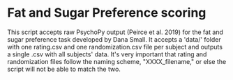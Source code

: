 # Fat and Sugar Preference scoring
This script accepts raw PsychoPy output (Peirce et al. 2019) for the fat and sugar preference task developed by Dana Small. It accepts a 'data/' folder with one rating.csv and one randomization.csv file per subject and outputs a single .csv with all subjects' data. It's very important that rating and randomization files follow the naming scheme, "XXXX_filename," or else the script will not be able to match the two. 

